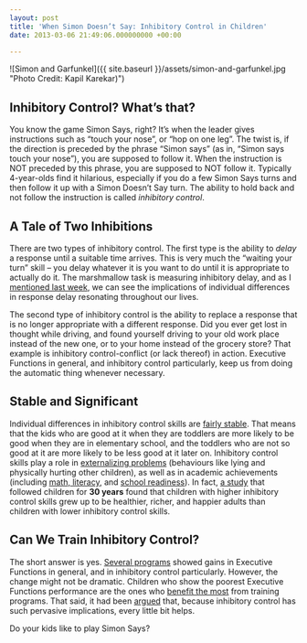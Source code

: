 ```yaml
---
layout: post
title: 'When Simon Doesn’t Say: Inhibitory Control in Children'
date: 2013-03-06 21:49:06.000000000 +00:00

---
```

![Simon and Garfunkel]({{ site.baseurl }}/assets/simon-and-garfunkel.jpg "Photo Credit: Kapil Karekar)")

## Inhibitory Control? What’s that?

You know the game Simon Says, right? It’s when the leader gives instructions such as “touch your nose”, or “hop on one leg”. The twist is, if the direction is preceded by the phrase “Simon says” (as in, “Simon says touch your nose”), you are supposed to follow it. When the instruction is NOT preceded by this phrase, you are supposed to NOT follow it. Typically 4-year-olds find it hilarious, especially if you do a few Simon Says turns and then follow it up with a Simon Doesn’t Say turn. The ability to hold back and not follow the instruction is called _inhibitory control_.

## A Tale of Two Inhibitions

There are two types of inhibitory control. The first type is the ability to _delay_ a response until a suitable time arrives. This is very much the “waiting your turn” skill – you delay whatever it is you want to do until it is appropriate to actually do it. The marshmallow task is measuring inhibitory delay, and as I [mentioned last week](https://galpod.com/whos-the-executive/), we can see the implications of individual differences in response delay resonating throughout our lives.

The second type of inhibitory control is the ability to replace a response that is no longer appropriate with a different response. Did you ever get lost in thought while driving, and found yourself driving to your old work place instead of the new one, or to your home instead of the grocery store? That example is inhibitory control-conflict (or lack thereof) in action. Executive Functions in general, and inhibitory control particularly, keep us from doing the automatic thing whenever necessary.

## Stable and Significant

Individual differences in inhibitory control skills are [fairly stable](http://onlinelibrary.wiley.com/doi/10.1111/1467-6494.7106008/abstract?deniedAccessCustomisedMessage=&userIsAuthenticated=false). That means that the kids who are good at it when they are toddlers are more likely to be good when they are in elementary school, and the toddlers who are not so good at it are more likely to be less good at it later on. Inhibitory control skills play a role in [externalizing problems](http://onlinelibrary.wiley.com/doi/10.1111/1467-6494.7106011/abstract?deniedAccessCustomisedMessage=&userIsAuthenticated=false) (behaviours like lying and physically hurting other children), as well as in academic achievements (including [math, literacy](http://steinhardt.nyu.edu/scmsAdmin/uploads/001/749/2%20CDev%20Blair%20Razza.pdf), and [school readiness](http://steinhardt.nyu.edu/scmsAdmin/uploads/006/743/Blair%20-%20AmPsych.pdf)). In fact, [a study](http://www.pnas.org/content/108/7/2693.full.pdf+html) that followed children for **30 years** found that children with higher inhibitory control skills grew up to be healthier, richer, and happier adults than children with lower inhibitory control skills.

## Can We Train Inhibitory Control?

The short answer is yes. [Several programs](http://www.sciencemag.org/content/333/6045/959.full.pdf?keytype=ref&siteid=sci&ijkey=YIG1YsIaXV6ug) showed gains in Executive Functions in general, and in inhibitory control particularly. However, the change might not be dramatic. Children who show the poorest Executive Functions performance are the ones who [benefit the most](http://www.devcogneuro.com/Publications/Activities_and_Programs_That_Improve_Childrens_Executive_Functions.pdf) from training programs. That said, it had been [argued](http://www.pnas.org/content/108/7/2693.full.pdf+html) that, because inhibitory control has such pervasive implications, every little bit helps.

Do your kids like to play Simon Says?
